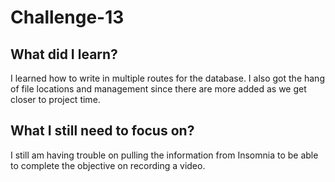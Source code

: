 # Challenge-13

## What did I learn?
I learned how to write in multiple routes for the database. I also got the hang of file locations and management since there are more added as we get closer to project time. 

## What I still need to focus on?
I still am having trouble on pulling the information from Insomnia to be able to complete the objective on recording a video. 
